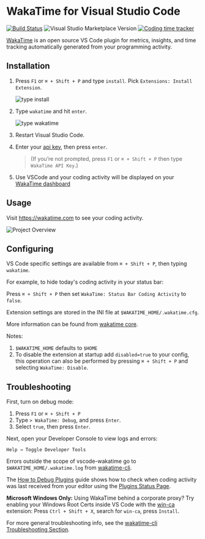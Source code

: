 # WakaTime for Visual Studio Code

[![Build Status](https://travis-ci.com/wakatime/vscode-wakatime.png?branch=master)](https://travis-ci.com/wakatime/vscode-wakatime)
![Visual Studio Marketplace Version](https://img.shields.io/visual-studio-marketplace/v/WakaTime.vscode-wakatime.png?label=Visual%20Studio%20Marketplace)
[![Coding time tracker](https://wakatime.com/badge/github/wakatime/vscode-wakatime.png?branch=master)](https://wakatime.com/badge/github/wakatime/vscode-wakatime)

[WakaTime][wakatime] is an open source VS Code plugin for metrics, insights, and time tracking automatically generated from your programming activity.


## Installation

1. Press `F1` or `⌘ + Shift + P` and type `install`. Pick `Extensions: Install Extension`.

    ![type install](https://github.com/wakatime/vscode-wakatime/raw/HEAD/./images/type-install.png)
2. Type `wakatime` and hit `enter`.

    ![type wakatime](https://github.com/wakatime/vscode-wakatime/raw/HEAD/./images/type-wakatime.png)

3. Restart Visual Studio Code.

4. Enter your [api key](https://wakatime.com/settings?apikey=true), then press `enter`.

    > (If you’re not prompted, press `F1` or `⌘ + Shift + P` then type `WakaTime API Key`.)

5. Use VSCode and your coding activity will be displayed on your [WakaTime dashboard](https://wakatime.com)


## Usage

Visit https://wakatime.com to see your coding activity.

![Project Overview](https://github.com/wakatime/vscode-wakatime/raw/HEAD/./images/Screen-Shot-2016-03-21.png)


## Configuring

VS Code specific settings are available from `⌘ + Shift + P`, then typing `wakatime`.

For example, to hide today's coding activity in your status bar:

Press `⌘ + Shift + P` then set `WakaTime: Status Bar Coding Activity` to `false`.

Extension settings are stored in the INI file at `$WAKATIME_HOME/.wakatime.cfg`.

More information can be found from [wakatime core](https://github.com/wakatime/wakatime#configuring).

Notes:
1. `$WAKATIME_HOME` defaults to `$HOME`
1. To disable the extension at startup add `disabled=true` to your config, this operation can also be performed by pressing `⌘ + Shift + P` and selecting `WakaTime: Disable`.

## Troubleshooting

First, turn on debug mode:

1. Press `F1` or `⌘ + Shift + P`
2. Type `> WakaTime: Debug`, and press `Enter`.
3. Select `true`, then press `Enter`.

Next, open your Developer Console to view logs and errors:

`Help → Toggle Developer Tools`

Errors outside the scope of vscode-wakatime go to `$WAKATIME_HOME/.wakatime.log` from [wakatime-cli][wakatime-cli-help].

The [How to Debug Plugins][how to debug] guide shows how to check when coding activity was last received from your editor using the [Plugins Status Page][plugins status page].

**Microsoft Windows Only:** Using WakaTime behind a corporate proxy? Try enabling your Windows Root Certs inside VS Code with the [win-ca][winca] extension:
Press `Ctrl + Shift + X`, search for `win-ca`, press `Install`.

For more general troubleshooting info, see the [wakatime-cli Troubleshooting Section][wakatime-cli-help].

[wakatime]: https://wakatime.com/vs-code
[wakatime-cli-help]: https://github.com/wakatime/wakatime#troubleshooting
[how to debug]: https://wakatime.com/faq#debug-plugins
[plugins status page]: https://wakatime.com/plugin-status
[winca]: https://github.com/ukoloff/win-ca/tree/master/vscode
